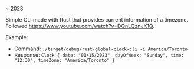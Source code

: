 ~ 2023

Simple CLI made with Rust that provides current information of a timezone. Followed https://www.youtube.com/watch?v=DQnLQznJK1Q.

Example:

- Command: `./target/debug/rust-global-clock-cli -i America/Toronto`
- Response: `Clock { date: "01/15/2023", dayOfWeek: "Sunday", time: "12:30", timeZone: "America/Toronto" }`
